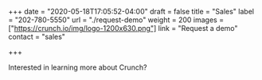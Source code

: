+++
date = "2020-05-18T17:05:52-04:00"
draft = false
title = "Sales"
label = "202-780-5550"
url = "./request-demo"
weight = 200
images = ["https://crunch.io/img/logo-1200x630.png"]
link = "Request a demo"
contact = "sales"

+++

Interested in learning more about Crunch?

